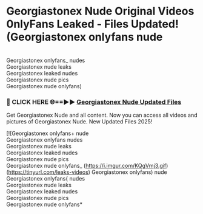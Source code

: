 # Georgiastonex Nude Original Videos 0nlyFans Leaked - Files Updated! (Georgiastonex onlyfans nude<br>
<br>
Georgiastonex onlyfans_ nudes<br>
Georgiastonex nude leaks<br>
Georgiastonex leaked nudes<br>
Georgiastonex nude pics<br>
Georgiastonex nude onlyfans)

<h3>🔴 CLICK HERE 🌐==►► <a href="https://tinyurl.com/leaks-videos" rel="nofollow">Georgiastonex Nude Updated Files</a></h3>

Get Georgiastonex Nude and all content. Now you can access all videos and pictures of Georgiastonex Nude. New Updated Files 2025!

[![Georgiastonex onlyfans+ nude<br>
Georgiastonex onlyfans nudes<br>
Georgiastonex nude leaks<br>
Georgiastonex leaked nudes<br>
Georgiastonex nude pics<br>
Georgiastonex nude onlyfans_
(https://i.imgur.com/KQgVmj3.gif)(https://tinyurl.com/leaks-videos)
Georgiastonex onlyfans) nude<br>
Georgiastonex onlyfans{ nudes<br>
Georgiastonex nude leaks<br>
Georgiastonex leaked nudes<br>
Georgiastonex nude pics<br>
Georgiastonex nude onlyfans*